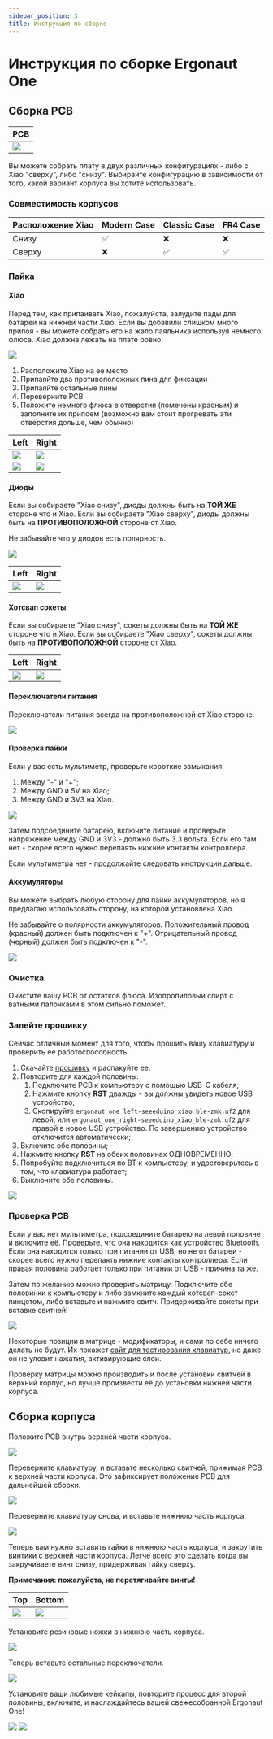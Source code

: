 ```yaml
---
sidebar_position: 3
title: Инструкция по сборке
---
```


# Инструкция по сборке Ergonaut One

## Сборка PCB

| PCB                                 |
| ----------------------------------- |
| ![](/img/one_build_guide/pcb/0.jpg) |

Вы можете собрать плату в двух различных конфигурациях - либо с Xiao "сверху", либо "снизу". Выбирайте конфигурацию в зависимости от того, какой вариант корпуса вы хотите использовать.

### Совместимость корпусов

| Расположение Xiao | Modern Case | Classic Case | FR4 Case |
| ----------------- | ----------- | ------------ | -------- |
| Снизу             | ✅           | ❌            | ❌        |
| Сверху            | ❌           | ✅            | ✅        |

### Пайка

#### Xiao

Перед тем, как припаивать Xiao, пожалуйста, залудите пады для батареи на нижней части Xiao. Если вы добавили слишком много припоя - вы можете собрать его на жало паяльника используя немного флюса. Xiao должна лежать на плате ровно!

![](/img/one_build_guide/pcb/bat_pins.jpg)

1. Расположите Xiao на ее место
2. Припаяйте два противоположных пина для фиксации
3. Припаяйте остальные пины
4. Переверните PCB
5. Положите немного флюса в отверстия (помечены красным) и заполните их припоем (возможно вам стоит прогревать эти отверстия дольше, чем обычно)

| Left                                  | Right                                 |
| ------------------------------------- | ------------------------------------- |
| ![](/img/one_build_guide/pcb/1_l.jpg) | ![](/img/one_build_guide/pcb/1_r.jpg) |
| ![](/img/one_build_guide/pcb/2_l.jpg) | ![](/img/one_build_guide/pcb/2_r.jpg) |

#### Диоды

Если вы собираете "Xiao снизу", диоды должны быть на **ТОЙ ЖЕ** стороне что и Xiao.
Если вы собираете "Xiao сверху", диоды должны быть на **ПРОТИВОПОЛОЖНОЙ** стороне от Xiao.

Не забывайте что у диодов есть полярность.

![](/img/one_build_guide/pcb/diode.png)

| Left                                  | Right                                 |
| ------------------------------------- | ------------------------------------- |
| ![](/img/one_build_guide/pcb/3_l.jpg) | ![](/img/one_build_guide/pcb/3_r.jpg) |

#### Хотсвап сокеты

Если вы собираете "Xiao снизу", сокеты должны быть на **ТОЙ ЖЕ** стороне что и Xiao.
Если вы собираете "Xiao сверху", сокеты должны быть на **ПРОТИВОПОЛОЖНОЙ** стороне от Xiao.

| Left                                  | Right                                 |
| ------------------------------------- | ------------------------------------- |
| ![](/img/one_build_guide/pcb/4_l.jpg) | ![](/img/one_build_guide/pcb/4_r.jpg) |

#### Переключатели питания

Переключатели питания всегда на противоположной от Xiao стороне.

![](/img/one_build_guide/pcb/5.jpg)

#### Проверка пайки

Если у вас есть мультиметр, проверьте короткие замыкания:

1. Между "-" и "+";
2. Между GND и 5V на Xiao;
3. Между GND и 3V3 на Xiao.

![](/img/one_build_guide/pcb/pins.jpg)

Затем подсоедините батарею, включите питание и проверьте напряжение между GND и 3V3 - должно быть 3.3 вольта.
Если его там нет - скорее всего нужно перепаять нижние контакты контроллера.

Если мультиметра нет - продолжайте следовать инструкции дальше.

#### Аккумуляторы

Вы можете выбрать любую сторону для пайки аккумуляторов, но я предлагаю использовать сторону, на которой установлена Xiao.

Не забывайте о полярности аккумуляторов. Положительный провод (красный) должен быть подключен к "+". Отрицательный провод (черный) должен быть подключен к "-".

![](/img/one_build_guide/pcb/6.jpg)

### Очистка

Очистите вашу PCB от остатков флюса. Изопропиловый спирт с ватными палочками в этом сильно поможет.

### Залейте прошивку

Сейчас отличный момент для того, чтобы прошить вашу клавиатуру и проверить ее работоспособность.

1. Скачайте [прошивку](https://github.com/ergonautkb/one-zmk-config/releases/latest/download/ergonaut_one_firmware.zip) и распакуйте ее.
2. Повторите для каждой половины:
   1. Подключите PCB к компьютеру с помощью USB-C кабеля;
   2. Нажмите кнопку **RST** дважды - вы должны увидеть новое USB устройство;
   3. Скопируйте `ergonaut_one_left-seeeduino_xiao_ble-zmk.uf2` для левой, или `ergonaut_one_right-seeeduino_xiao_ble-zmk.uf2` для правой в новое USB устройство. По завершению устройство отключится автоматически;
3. Включите обе половины;
4. Нажмите кнопку **RST** на обеих половинах ОДНОВРЕМЕННО;
5. Попробуйте подключиться по BT к компьютеру, и удостоверьтесь в том, что клавиатура работает;
6. Выключите обе половины.

![](/img/one_build_guide/pcb/7.jpg)

### Проверка PCB

Если у вас нет мультиметра, подсоедините батарею на левой половине и включите её.
Проверьте, что она находится как устройство Bluetooth.
Если она находится только при питании от USB, но не от батареи - скорее всего нужно перепаять нижние контакты контроллера.
Если правая половина работает только при питании от USB - причина та же.

Затем по желанию можно проверить матрицу.
Подключите обе половинки к компьютеру и либо замкните каждый хотсвап-сокет пинцетом, либо вставьте и нажмите свитч.
Придерживайте сокеты при вставке свитчей!

![](/img/one_build_guide/pcb/tweezers.jpg)

Некоторые позиции в матрице - модификаторы, и сами по себе ничего делать не будут.
Их покажет [сайт для тестирования клавиатур](https://www.keyboardtester.com), но даже он не уловит нажатия, активирующие слои.

Проверку матрицы можно производить и после установки свитчей в верхний корпус, но лучше произвести её до установки нижней части корпуса.

## Сборка корпуса

Положите PCB внутрь верхней части корпуса.

![](/img/one_build_guide/case/1.jpg)

Переверните клавиатуру, и вставьте несколько свитчей, прижимая PCB к верхней части корпуса. Это зафиксирует положение PCB для дальнейшей сборки.

![](/img/one_build_guide/case/2.jpg)

Переверните клавиатуру снова, и вставьте нижнюю часть корпуса.

![](/img/one_build_guide/case/3.jpg)

Теперь вам нужно вставить гайки в нижнюю часть корпуса, и закрутить винтики с верхней части корпуса. Легче всего это сделать когда вы закручиваете винт снизу, придерживая гайку сверху.

**Примечания: пожалуйста, не перетягивайте винты!**

| Top                                  | Bottom                               |
| ------------------------------------ | ------------------------------------ |
| ![](/img/one_build_guide/case/4.jpg) | ![](/img/one_build_guide/case/5.jpg) |

Установите резиновые ножки в нижнюю часть корпуса.

![](/img/one_build_guide/case/7.jpg)

Теперь вставьте остальные переключатели.

![](/img/one_build_guide/case/6.jpg)

Установите ваши любимые кейкапы, повторите процесс для второй половины, включите, и наслаждайтесь вашей свежесобранной Ergonaut One!

![](/img/one_build_guide/case/8.jpg)
![](/img/one_build_guide/case/9.jpg)
